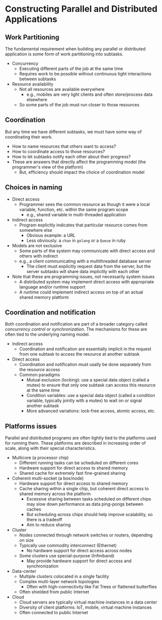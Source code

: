 # Constructing Parallel and Distributed Applications

## Work Partitioning

The fundamental requirement when building any parallel or distributed
application is some form of work partitioning into subtasks.

* Concurrency
  - Executing different parts of the job at the same time
  - Requires work to be possible without continuous tight interactions
    between subtasks
* Resource availability
  - Not all resources are available everywhere
	* e.g., mobiles are very light clients and often store/process data elsewhere
  - So some parts of the job must run closer to those resources

## Coordination

But any time we have different subtasks, we must have some way of
coordinating their work.

* How to name resources that others want to access?
* How to coordinate access to those resources?
* How to let subtasks notify each other about their progress?
* These are answers that directly affect the programming model (the
  programmer's view of the platform)
  - But, efficiency should impact the choice of coordination model

## Choices in naming
* Direct access
  - Programmer sees the common resource as though it were a local
    variable, function, etc. within the same program scope
	* e.g., shared variable in multi-threaded application
* Indirect access
  - Program explicitly indicates that particular resource comes from
    somewhere else
	* Obvious example: a URL
	* Less obviously: a `chan` in `golang` or a `Queue` in ruby
* Models are not exclusive
  - Some parts of the system may communicate with direct access and others with indirect
  - e.g., a client communicating with a multithreaded database server
	* The client must explicitly request data from the server, but the server subtasks will share data implicitly with each other
* Note that these are programming issues, not necessarily system issues
  - A distributed system may implement direct access with appropriate
    language and/or runtime support
  - A runtime could implement indirect access on top of an actual
    shared memory platform

## Coordination and notification

Both coordination and notification are part of a broader category
called *concurrency control* or *synchronization*. The mechanisms for
these are often tied to the underlying naming model.

* Indirect access
  - Coordination and notification are essentially implicit in the
    request from one subtask to access the resource at another subtask
* Direct access
  - Coordination and notification must usally be done separately from the resource access
  - Common paradigms
	- Mutual exclusion (locking): use a special data object (called a mutex) to ensure that only one subtask can access this resource at the same time
	- Condition variables: use a special data object (called a condition variable, typically jointly with a mutex) to wait on or signal another subtask
	- More advanced variations: lock-free access, atomic access, etc.

## Platforms issues

Parallel and distributed programs are often tightly tied to the
platforms used for running them. These platforms are described in
increasing order of scale, along with their special characteristics.

* Multicore (a processor chip)
  - Different running tasks can be scheduled on different cores
  - Hardware support for direct access to shared memory
  - Shared cache for extremely fast fine-grained sharing
* Coherent multi-socket (a box/node)
  - Hardware support for direct access to shared memory
  - Cache sharing within a single chip, but coherent direct access to shared memory across the platform
	* Excessive sharing between tasks scheduled on different chips may slow down performance as data ping-pongs between caches
	* But scheduling across chips should help improve scalability, so there is a tradeoff
	* Aim to reduce sharing
* Cluster
  - Nodes connected through network switches or routers, depending on size
  - Typically use commodity interconnect (Ethernet)
	* No hardware support for direct access across nodes
  - Some clusters use special-purpose (Infiniband)
	* May provide hardware support for direct access and synchronization
* Data-center
  - Multiple clusters colocated in a single facility
  - Complex multi-layer network topologies
	* Often with high-connectivity like Fat Trees or flattened butterflies
  - Often shielded from public Internet
* Cloud
  - Cloud servers are typically virtual machine instances in a data center
  - Diversity of client platforms: IoT, mobile, virtual machine instances
  - Often connected to public Internet

  
  

